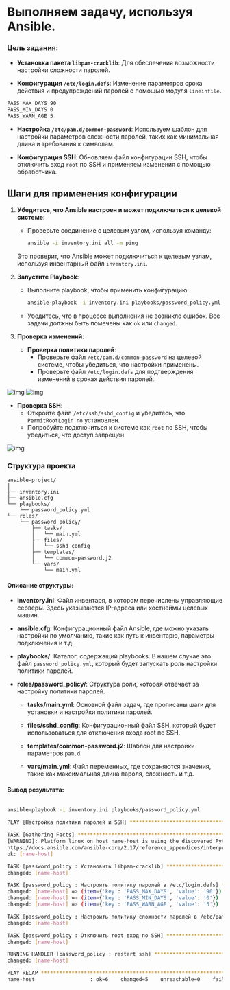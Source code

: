 # Выполняем задачу, используя Ansible.

### Цель задания:

- **Установка пакета `libpam-cracklib`**: Для обеспечения возможности настройки сложности паролей.
  
- **Конфигурация `/etc/login.defs`**: Изменение параметров срока действия и предупреждений паролей с помощью модуля `lineinfile`.

```bash
PASS_MAX_DAYS 90
PASS_MIN_DAYS 0
PASS_WARN_AGE 5
```

- **Настройка `/etc/pam.d/common-password`**: Используем шаблон для настройки параметров сложности паролей, таких как минимальная длина и требования к символам.

- **Конфигурация SSH**: Обновляем файл конфигурации SSH, чтобы отключить вход ```root``` по SSH и применяем изменения с помощью обработчика.

## Шаги для применения конфигурации

1. **Убедитесь, что Ansible настроен и может подключаться к целевой системе**:
   - Проверьте соединение с целевым узлом, используя команду:

     ```bash
     ansible -i inventory.ini all -m ping
     ```

   Это проверит, что Ansible может подключиться к целевым узлам, используя инвентарный файл `inventory.ini`.

2. **Запустите Playbook**:
   - Выполните playbook, чтобы применить конфигурацию:

     ```bash
     ansible-playbook -i inventory.ini playbooks/password_policy.yml
     ```

   - Убедитесь, что в процессе выполнения не возникло ошибок. Все задачи должны быть помечены как `ok` или `changed`.

3. **Проверка изменений**:
   - **Проверка политики паролей**:
     - Проверьте файл `/etc/pam.d/common-password` на целевой системе, чтобы убедиться, что настройки применены.
     - Проверьте файл `/etc/login.defs` для подтверждения изменений в сроках действия паролей.

![img](/💀Task14/img/pass.png)
![img](/💀Task14/img/pass-d.png)

   - **Проверка SSH**:
     - Откройте файл `/etc/ssh/sshd_config` и убедитесь, что `PermitRootLogin no` установлен.
     - Попробуйте подключиться к системе как `root` по SSH, чтобы убедиться, что доступ запрещен.

![img](/💀Task14/img/ssh-no-root.png)

### Структура проекта

```
ansible-project/
│
├── inventory.ini
├── ansible.cfg
└── playbooks/
    └── password_policy.yml
└── roles/
    └── password_policy/
        ├── tasks/
        │   └── main.yml
        ├── files/
        │   └── sshd_config
        ├── templates/
        │   └── common-password.j2
        └── vars/
            └── main.yml
```

#### Описание структуры:

- **inventory.ini**: Файл инвентаря, в котором перечислены управляющие серверы. Здесь указываются IP-адреса или хостнеймы целевых машин.
  
- **ansible.cfg**: Конфигурационный файл Ansible, где можно указать настройки по умолчанию, такие как путь к инвентарю, параметры подключения и т.д.

- **playbooks/**: Каталог, содержащий playbooks. В нашем случае это файл `password_policy.yml`, который будет запускать роль настройки политики паролей.

- **roles/password_policy/**: Структура роли, которая отвечает за настройку политики паролей.

  - **tasks/main.yml**: Основной файл задач, где прописаны шаги для установки и настройки политики паролей.

  - **files/sshd_config**: Конфигурационный файл SSH, который будет использоваться для отключения входа root по SSH.

  - **templates/common-password.j2**: Шаблон для настройки параметров `pam.d`.

  - **vars/main.yml**: Файл переменных, где сохраняются значения, такие как максимальная длина пароля, сложность и т.д.

#### Вывод результата:

``` bash

ansible-playbook -i inventory.ini playbooks/password_policy.yml

PLAY [Настройка политики паролей и SSH] ****************************************************************************************************************************************************************************************

TASK [Gathering Facts] *********************************************************************************************************************************************************************************************************
[WARNING]: Platform linux on host name-host is using the discovered Python interpreter at /usr/bin/python3.8, but future installation of another Python interpreter could change the meaning of that path. See
https://docs.ansible.com/ansible-core/2.17/reference_appendices/interpreter_discovery.html for more information.
ok: [name-host]

TASK [password_policy : Установить libpam-cracklib] ****************************************************************************************************************************************************************************
changed: [name-host]

TASK [password_policy : Настроить политику паролей в /etc/login.defs] **********************************************************************************************************************************************************
changed: [name-host] => (item={'key': 'PASS_MAX_DAYS', 'value': '90'})
changed: [name-host] => (item={'key': 'PASS_MIN_DAYS', 'value': '0'})
changed: [name-host] => (item={'key': 'PASS_WARN_AGE', 'value': '5'})

TASK [password_policy : Настроить политику сложности паролей в /etc/pam.d/common-password] *************************************************************************************************************************************
changed: [name-host]

TASK [password_policy : Отключить root вход по SSH] ****************************************************************************************************************************************************************************
changed: [name-host]

RUNNING HANDLER [password_policy : restart ssh] ********************************************************************************************************************************************************************************
changed: [name-host]

PLAY RECAP *********************************************************************************************************************************************************************************************************************
name-host                  : ok=6    changed=5    unreachable=0    failed=0    skipped=0    rescued=0    ignored=0


```